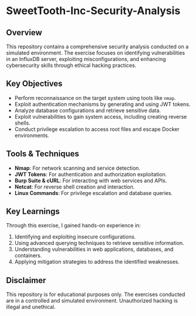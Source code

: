 # SweetTooth-Inc-Security-Analysis
  
## Overview 
This repository contains a comprehensive security analysis conducted on a simulated environment. The exercise focuses on identifying vulnerabilities in an InfluxDB server, exploiting misconfigurations, and enhancing cybersecurity skills through ethical hacking practices. 

## Key Objectives 
- Perform reconnaissance on the target system using tools like `nmap`.
- Exploit authentication mechanisms by generating and using JWT tokens.
- Analyze database configurations and retrieve sensitive data. 
- Exploit vulnerabilities to gain system access, including creating reverse shells.
- Conduct privilege escalation to access root files and escape Docker environments. 

## Tools & Techniques
- **Nmap**: For network scanning and service detection.
- **JWT Tokens**: For authentication and authorization exploitation.
- **Burp Suite & cURL**: For interacting with web services and APIs. 
- **Netcat**: For reverse shell creation and interaction.
- **Linux Commands**: For privilege escalation and database queries.

## Key Learnings
Through this exercise, I gained hands-on experience in:
1. Identifying and exploiting insecure configurations.
2. Using advanced querying techniques to retrieve sensitive information. 
3. Understanding vulnerabilities in web applications, databases, and containers.
4. Applying mitigation strategies to address the identified weaknesses. 

## Disclaimer
This repository is for educational purposes only. The exercises conducted are in a controlled and simulated environment. Unauthorized hacking is illegal and unethical.


